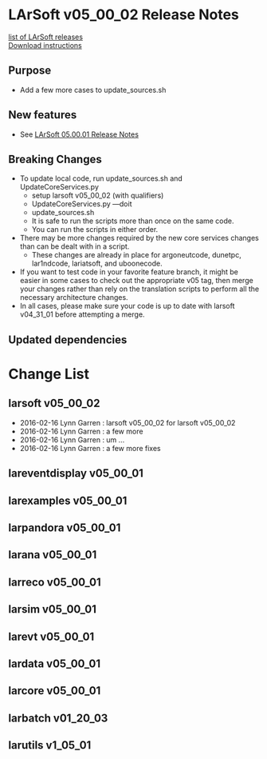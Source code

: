 # LArSoft v05_00_02 Release Notes



[list of LArSoft releases](LArSoft_release_list)  
[Download instructions](https://scisoft.fnal.gov/scisoft/bundles/larsoft/v05_00_02/larsoft-v05_00_02.html)

## Purpose

-   Add a few more cases to update_sources.sh

## New features

-   See [LArSoft 05.00.01 Release Notes](ReleaseNotes050001)

## Breaking Changes

-   To update local code, run update_sources.sh and UpdateCoreServices.py
    -   setup larsoft v05_00_02 (with qualifiers)
    -   UpdateCoreServices.py —doit <mydir>
    -   update_sources.sh <mydir>
    -   It is safe to run the scripts more than once on the same code.
    -   You can run the scripts in either order.
-   There may be more changes required by the new core services changes than can be dealt with in a script.
    -   These changes are already in place for argoneutcode, dunetpc, lar1ndcode, lariatsoft, and uboonecode.
-   If you want to test code in your favorite feature branch, it might be easier in some cases to check out the appropriate v05 tag, then merge your changes rather than rely on the translation scripts to perform all the necessary architecture changes.
-   In all cases, please make sure your code is up to date with larsoft v04_31_01 before attempting a merge.

## Updated dependencies

# Change List

## larsoft v05_00_02

-   2016-02-16 Lynn Garren : larsoft v05_00_02 for larsoft v05_00_02
-   2016-02-16 Lynn Garren : a few more
-   2016-02-16 Lynn Garren : um …
-   2016-02-16 Lynn Garren : a few more fixes

## lareventdisplay v05_00_01

## larexamples v05_00_01

## larpandora v05_00_01

## larana v05_00_01

## larreco v05_00_01

## larsim v05_00_01

## larevt v05_00_01

## lardata v05_00_01

## larcore v05_00_01

## larbatch v01_20_03

## larutils v1_05_01

